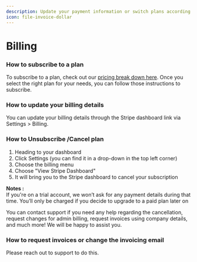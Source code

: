 ```yaml
---
description: Update your payment information or switch plans according to your needs
icon: file-invoice-dollar
---
```


# Billing

### How to subscribe to a plan

To subscribe to a plan, check out our [pricing break down here](broken-reference). Once you select the right plan for your needs, you can follow those instructions to subscribe.

### How to update your billing details

You can update your billing details through the Stripe dashboard link via Settings > Billing.

### How to Unsubscribe /Cancel plan

1. Heading to your dashboard&#x20;
2. Click Settings (you can find it in a drop-down in the top left corner)
3. Choose the billing menu
4. Choose "View Stripe Dashboard"&#x20;
5. It will bring you to the Stripe dashboard to cancel your subscription

**Notes :** \
If you're on a trial account, we won’t ask for any payment details during that time. You’ll only be charged if you decide to upgrade to a paid plan later on

You can contact support if you need any help regarding the cancellation, request changes for admin billing, request invoices using company details, and much more! We will be happy to assist you.

### How to request invoices or change the invoicing email

Please reach out to support to do this.
